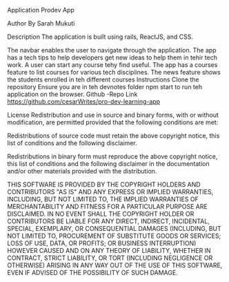 Application
Prodev App

Author
By Sarah Mukuti

Description
The application is built using rails, ReactJS, and CSS.

The navbar enables the user to navigate through the application.
The app has a tech tips to help developers get new ideas to help them in tehir tech work.
A user can start any course tehy find useful.
The app has a courses feature to list courses for various tech disciplines.
The news feature shows the students enrolled in teh different courses
Instructions
Clone the repository
Ensure you are in teh devnotes folder
npm start to run teh application on the browser.
Github -Repo Link
https://github.com/cesarWrites/pro-dev-learning-app




License
Redistribution and use in source and binary forms, with or without modification, are permitted provided that the following conditions are met:

Redistributions of source code must retain the above copyright notice, this list of conditions and the following disclaimer.

Redistributions in binary form must reproduce the above copyright notice, this list of conditions and the following disclaimer in the documentation and/or other materials provided with the distribution.

THIS SOFTWARE IS PROVIDED BY THE COPYRIGHT HOLDERS AND CONTRIBUTORS "AS IS" AND ANY EXPRESS OR IMPLIED WARRANTIES, INCLUDING, BUT NOT LIMITED TO, THE IMPLIED WARRANTIES OF MERCHANTABILITY AND FITNESS FOR A PARTICULAR PURPOSE ARE DISCLAIMED. IN NO EVENT SHALL THE COPYRIGHT HOLDER OR CONTRIBUTORS BE LIABLE FOR ANY DIRECT, INDIRECT, INCIDENTAL, SPECIAL, EXEMPLARY, OR CONSEQUENTIAL DAMAGES (INCLUDING, BUT NOT LIMITED TO, PROCUREMENT OF SUBSTITUTE GOODS OR SERVICES; LOSS OF USE, DATA, OR PROFITS; OR BUSINESS INTERRUPTION) HOWEVER CAUSED AND ON ANY THEORY OF LIABILITY, WHETHER IN CONTRACT, STRICT LIABILITY, OR TORT (INCLUDING NEGLIGENCE OR OTHERWISE) ARISING IN ANY WAY OUT OF THE USE OF THIS SOFTWARE, EVEN IF ADVISED OF THE POSSIBILITY OF SUCH DAMAGE.